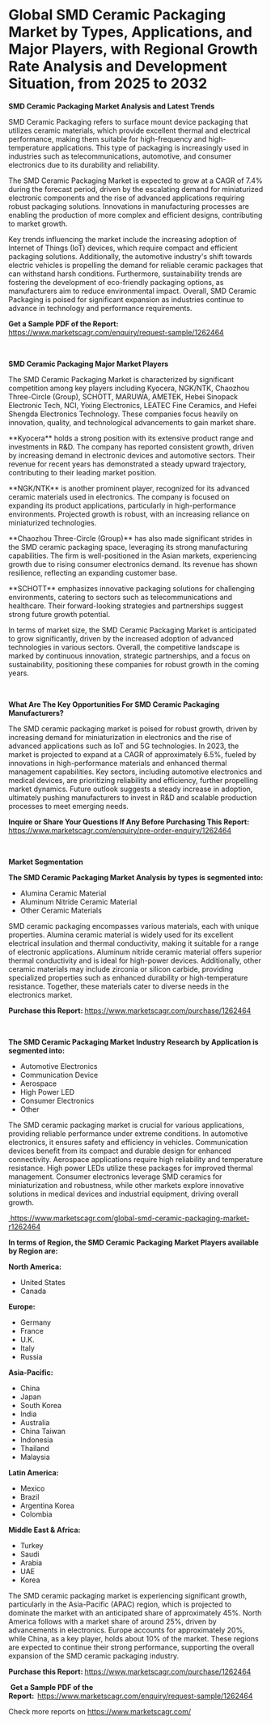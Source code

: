 <p><h1>Global SMD Ceramic Packaging Market by Types, Applications, and Major Players, with Regional Growth Rate Analysis and Development Situation, from 2025 to 2032</h1></p><p><strong>SMD Ceramic Packaging Market Analysis and Latest Trends</strong></p>
<p><p>SMD Ceramic Packaging refers to surface mount device packaging that utilizes ceramic materials, which provide excellent thermal and electrical performance, making them suitable for high-frequency and high-temperature applications. This type of packaging is increasingly used in industries such as telecommunications, automotive, and consumer electronics due to its durability and reliability. </p><p>The SMD Ceramic Packaging Market is expected to grow at a CAGR of 7.4% during the forecast period, driven by the escalating demand for miniaturized electronic components and the rise of advanced applications requiring robust packaging solutions. Innovations in manufacturing processes are enabling the production of more complex and efficient designs, contributing to market growth. </p><p>Key trends influencing the market include the increasing adoption of Internet of Things (IoT) devices, which require compact and efficient packaging solutions. Additionally, the automotive industry's shift towards electric vehicles is propelling the demand for reliable ceramic packages that can withstand harsh conditions. Furthermore, sustainability trends are fostering the development of eco-friendly packaging options, as manufacturers aim to reduce environmental impact. Overall, SMD Ceramic Packaging is poised for significant expansion as industries continue to advance in technology and performance requirements.</p></p>
<p><strong>Get a Sample PDF of the Report:&nbsp;</strong> <a href="https://www.marketscagr.com/enquiry/request-sample/1262464?utm_campaign=3460&utm_medium=2&utm_source=Github&utm_content=ia&utm_term=24032025&utm_id=smd-ceramic-packaging">https://www.marketscagr.com/enquiry/request-sample/1262464</a></p>
<p>&nbsp;</p>
<p><strong>SMD Ceramic Packaging Major Market Players</strong></p>
<p><p>The SMD Ceramic Packaging Market is characterized by significant competition among key players including Kyocera, NGK/NTK, Chaozhou Three-Circle (Group), SCHOTT, MARUWA, AMETEK, Hebei Sinopack Electronic Tech, NCI, Yixing Electronics, LEATEC Fine Ceramics, and Hefei Shengda Electronics Technology. These companies focus heavily on innovation, quality, and technological advancements to gain market share.</p><p>**Kyocera** holds a strong position with its extensive product range and investments in R&D. The company has reported consistent growth, driven by increasing demand in electronic devices and automotive sectors. Their revenue for recent years has demonstrated a steady upward trajectory, contributing to their leading market position.</p><p>**NGK/NTK** is another prominent player, recognized for its advanced ceramic materials used in electronics. The company is focused on expanding its product applications, particularly in high-performance environments. Projected growth is robust, with an increasing reliance on miniaturized technologies.</p><p>**Chaozhou Three-Circle (Group)** has also made significant strides in the SMD ceramic packaging space, leveraging its strong manufacturing capabilities. The firm is well-positioned in the Asian markets, experiencing growth due to rising consumer electronics demand. Its revenue has shown resilience, reflecting an expanding customer base.</p><p>**SCHOTT** emphasizes innovative packaging solutions for challenging environments, catering to sectors such as telecommunications and healthcare. Their forward-looking strategies and partnerships suggest strong future growth potential.</p><p>In terms of market size, the SMD Ceramic Packaging Market is anticipated to grow significantly, driven by the increased adoption of advanced technologies in various sectors. Overall, the competitive landscape is marked by continuous innovation, strategic partnerships, and a focus on sustainability, positioning these companies for robust growth in the coming years.</p></p>
<p>&nbsp;</p>
<p><strong>What Are The Key Opportunities For SMD Ceramic Packaging Manufacturers?</strong></p>
<p><p>The SMD ceramic packaging market is poised for robust growth, driven by increasing demand for miniaturization in electronics and the rise of advanced applications such as IoT and 5G technologies. In 2023, the market is projected to expand at a CAGR of approximately 6.5%, fueled by innovations in high-performance materials and enhanced thermal management capabilities. Key sectors, including automotive electronics and medical devices, are prioritizing reliability and efficiency, further propelling market dynamics. Future outlook suggests a steady increase in adoption, ultimately pushing manufacturers to invest in R&D and scalable production processes to meet emerging needs.</p></p>
<p><strong>Inquire or Share Your Questions If Any Before Purchasing This Report:</strong> <a href="https://www.marketscagr.com/enquiry/pre-order-enquiry/1262464?utm_campaign=3460&utm_medium=2&utm_source=Github&utm_content=ia&utm_term=24032025&utm_id=smd-ceramic-packaging">https://www.marketscagr.com/enquiry/pre-order-enquiry/1262464</a></p>
<p>&nbsp;</p>
<p><strong>Market Segmentation</strong></p>
<p><strong>The SMD Ceramic Packaging Market Analysis by types is segmented into:</strong></p>
<p><ul><li>Alumina Ceramic Material</li><li>Aluminum Nitride Ceramic Material</li><li>Other Ceramic Materials</li></ul></p>
<p><p>SMD ceramic packaging encompasses various materials, each with unique properties. Alumina ceramic material is widely used for its excellent electrical insulation and thermal conductivity, making it suitable for a range of electronic applications. Aluminum nitride ceramic material offers superior thermal conductivity and is ideal for high-power devices. Additionally, other ceramic materials may include zirconia or silicon carbide, providing specialized properties such as enhanced durability or high-temperature resistance. Together, these materials cater to diverse needs in the electronics market.</p></p>
<p><strong>Purchase this Report:&nbsp;</strong><a href="https://www.marketscagr.com/purchase/1262464?utm_campaign=3460&utm_medium=2&utm_source=Github&utm_content=ia&utm_term=24032025&utm_id=smd-ceramic-packaging">https://www.marketscagr.com/purchase/1262464</a></p>
<p>&nbsp;</p>
<p><strong>The SMD Ceramic Packaging Market Industry Research by Application is segmented into:</strong></p>
<p><ul><li>Automotive Electronics</li><li>Communication Device</li><li>Aerospace</li><li>High Power LED</li><li>Consumer Electronics</li><li>Other</li></ul></p>
<p><p>The SMD ceramic packaging market is crucial for various applications, providing reliable performance under extreme conditions. In automotive electronics, it ensures safety and efficiency in vehicles. Communication devices benefit from its compact and durable design for enhanced connectivity. Aerospace applications require high reliability and temperature resistance. High power LEDs utilize these packages for improved thermal management. Consumer electronics leverage SMD ceramics for miniaturization and robustness, while other markets explore innovative solutions in medical devices and industrial equipment, driving overall growth.</p></p>
<p><a href="https://www.marketscagr.com/global-smd-ceramic-packaging-market-r1262464?utm_campaign=3460&utm_medium=2&utm_source=Github&utm_content=ia&utm_term=24032025&utm_id=smd-ceramic-packaging">&nbsp;https://www.marketscagr.com/global-smd-ceramic-packaging-market-r1262464</a></p>
<p><strong>In terms of Region, the SMD Ceramic Packaging Market Players available by Region are:</strong></p>
<p>
    <p> <strong> North America: </strong>
        <ul>
            <li>United States</li>
            <li>Canada</li>
        </ul>
        </p> 
    <p> <strong> Europe: </strong>
        <ul>
            <li>Germany</li>
            <li>France</li>
            <li>U.K.</li>
            <li>Italy</li>
            <li>Russia</li>
        </ul>
        </p> 
    <p> <strong> Asia-Pacific: </strong>
        <ul>
            <li>China</li>
            <li>Japan</li>
            <li>South Korea</li>
            <li>India</li>
            <li>Australia</li>
            <li>China Taiwan</li>
            <li>Indonesia</li>
            <li>Thailand</li>
            <li>Malaysia</li>
        </ul>
        </p> 
    <p> <strong> Latin America: </strong>
        <ul>
            <li>Mexico</li>
            <li>Brazil</li>
            <li>Argentina Korea</li>
            <li>Colombia</li>
        </ul>
        </p> 
    <p> <strong> Middle East & Africa: </strong>
        <ul>
            <li>Turkey</li>
            <li>Saudi</li>
            <li>Arabia</li>
            <li>UAE</li>
            <li>Korea</li>
        </ul>
    </p>
    </p>
<p><p>The SMD ceramic packaging market is experiencing significant growth, particularly in the Asia-Pacific (APAC) region, which is projected to dominate the market with an anticipated share of approximately 45%. North America follows with a market share of around 25%, driven by advancements in electronics. Europe accounts for approximately 20%, while China, as a key player, holds about 10% of the market. These regions are expected to continue their strong performance, supporting the overall expansion of the SMD ceramic packaging industry.</p></p>
<p><strong>Purchase this Report: </strong><a href="https://www.marketscagr.com/purchase/1262464?utm_campaign=3460&utm_medium=2&utm_source=Github&utm_content=ia&utm_term=24032025&utm_id=smd-ceramic-packaging">https://www.marketscagr.com/purchase/1262464</a></p>
<p>&nbsp;<strong>Get a Sample PDF of the Report:&nbsp;&nbsp;</strong><a href="https://www.marketscagr.com/enquiry/request-sample/1262464?utm_campaign=3460&utm_medium=2&utm_source=Github&utm_content=ia&utm_term=24032025&utm_id=smd-ceramic-packaging">https://www.marketscagr.com/enquiry/request-sample/1262464</a></p>
<p><strong></strong></p>
<p>Check more reports on <a href="https://www.marketscagr.com/?utm_campaign=3460&utm_medium=2&utm_source=Github&utm_content=ia&utm_term=24032025&utm_id=smd-ceramic-packaging">https://www.marketscagr.com/</a></p>
